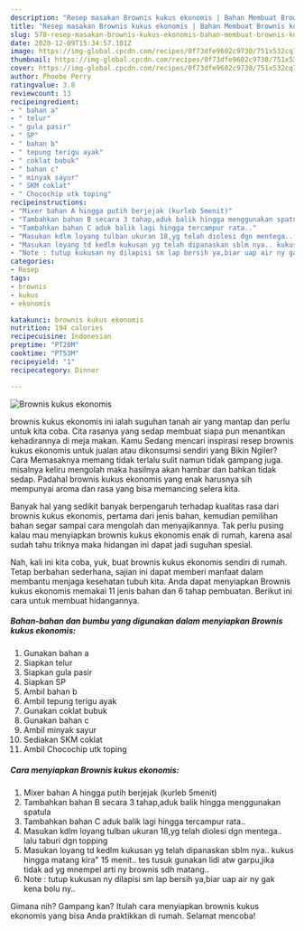 ```yaml
---
description: "Resep masakan Brownis kukus ekonomis | Bahan Membuat Brownis kukus ekonomis Yang Bikin Ngiler"
title: "Resep masakan Brownis kukus ekonomis | Bahan Membuat Brownis kukus ekonomis Yang Bikin Ngiler"
slug: 578-resep-masakan-brownis-kukus-ekonomis-bahan-membuat-brownis-kukus-ekonomis-yang-bikin-ngiler
date: 2020-12-09T15:34:57.101Z
image: https://img-global.cpcdn.com/recipes/0f73dfe9602c9730/751x532cq70/brownis-kukus-ekonomis-foto-resep-utama.jpg
thumbnail: https://img-global.cpcdn.com/recipes/0f73dfe9602c9730/751x532cq70/brownis-kukus-ekonomis-foto-resep-utama.jpg
cover: https://img-global.cpcdn.com/recipes/0f73dfe9602c9730/751x532cq70/brownis-kukus-ekonomis-foto-resep-utama.jpg
author: Phoebe Perry
ratingvalue: 3.8
reviewcount: 13
recipeingredient:
- " bahan a"
- " telur"
- " gula pasir"
- " SP"
- " bahan b"
- " tepung terigu ayak"
- " coklat bubuk"
- " bahan c"
- " minyak sayur"
- " SKM coklat"
- " Chocochip utk toping"
recipeinstructions:
- "Mixer bahan A hingga putih berjejak (kurleb 5menit)"
- "Tambahkan bahan B secara 3 tahap,aduk balik hingga menggunakan spatula"
- "Tambahkan bahan C aduk balik lagi hingga tercampur rata.."
- "Masukan kdlm loyang tulban ukuran 18,yg telah diolesi dgn mentega.. lalu taburi dgn topping"
- "Masukan loyang td kedlm kukusan yg telah dipanaskan sblm nya.. kukus hingga matang kira&#34; 15 menit.. tes tusuk gunakan lidi atw garpu,jika tidak ad yg mnempel arti ny brownis sdh matang.."
- "Note : tutup kukusan ny dilapisi sm lap bersih ya,biar uap air ny gak kena bolu ny.."
categories:
- Resep
tags:
- brownis
- kukus
- ekonomis

katakunci: brownis kukus ekonomis 
nutrition: 194 calories
recipecuisine: Indonesian
preptime: "PT20M"
cooktime: "PT53M"
recipeyield: "1"
recipecategory: Dinner

---
```



![Brownis kukus ekonomis](https://img-global.cpcdn.com/recipes/0f73dfe9602c9730/751x532cq70/brownis-kukus-ekonomis-foto-resep-utama.jpg)


brownis kukus ekonomis ini ialah suguhan tanah air yang mantap dan perlu untuk kita coba. Cita rasanya yang sedap membuat siapa pun menantikan kehadirannya di meja makan.
Kamu Sedang mencari inspirasi resep brownis kukus ekonomis untuk jualan atau dikonsumsi sendiri yang Bikin Ngiler? Cara Memasaknya memang tidak terlalu sulit namun tidak gampang juga. misalnya keliru mengolah maka hasilnya akan hambar dan bahkan tidak sedap. Padahal brownis kukus ekonomis yang enak harusnya sih mempunyai aroma dan rasa yang bisa memancing selera kita.



Banyak hal yang sedikit banyak berpengaruh terhadap kualitas rasa dari brownis kukus ekonomis, pertama dari jenis bahan, kemudian pemilihan bahan segar sampai cara mengolah dan menyajikannya. Tak perlu pusing kalau mau menyiapkan brownis kukus ekonomis enak di rumah, karena asal sudah tahu triknya maka hidangan ini dapat jadi suguhan spesial.


Nah, kali ini kita coba, yuk, buat brownis kukus ekonomis sendiri di rumah. Tetap berbahan sederhana, sajian ini dapat memberi manfaat dalam membantu menjaga kesehatan tubuh kita. Anda dapat menyiapkan Brownis kukus ekonomis memakai 11 jenis bahan dan 6 tahap pembuatan. Berikut ini cara untuk membuat hidangannya.

<!--inarticleads1-->

##### Bahan-bahan dan bumbu yang digunakan dalam menyiapkan Brownis kukus ekonomis:

1. Gunakan  bahan a
1. Siapkan  telur
1. Siapkan  gula pasir
1. Siapkan  SP
1. Ambil  bahan b
1. Ambil  tepung terigu ayak
1. Gunakan  coklat bubuk
1. Gunakan  bahan c
1. Ambil  minyak sayur
1. Sediakan  SKM coklat
1. Ambil  Chocochip utk toping




<!--inarticleads2-->

##### Cara menyiapkan Brownis kukus ekonomis:

1. Mixer bahan A hingga putih berjejak (kurleb 5menit)
1. Tambahkan bahan B secara 3 tahap,aduk balik hingga menggunakan spatula
1. Tambahkan bahan C aduk balik lagi hingga tercampur rata..
1. Masukan kdlm loyang tulban ukuran 18,yg telah diolesi dgn mentega.. lalu taburi dgn topping
1. Masukan loyang td kedlm kukusan yg telah dipanaskan sblm nya.. kukus hingga matang kira&#34; 15 menit.. tes tusuk gunakan lidi atw garpu,jika tidak ad yg mnempel arti ny brownis sdh matang..
1. Note : tutup kukusan ny dilapisi sm lap bersih ya,biar uap air ny gak kena bolu ny..




Gimana nih? Gampang kan? Itulah cara menyiapkan brownis kukus ekonomis yang bisa Anda praktikkan di rumah. Selamat mencoba!
